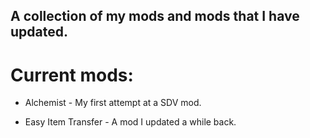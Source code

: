 ## A collection of my mods and mods that I have updated.

# Current mods:
* Alchemist - My first attempt at a SDV mod.

* Easy Item Transfer - A mod I updated a while back.
